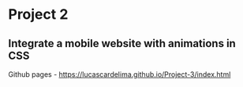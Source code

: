 # Project 2

## Integrate a mobile website with animations in CSS

Github pages - https://lucascardelima.github.io/Project-3/index.html